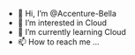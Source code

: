 - 👋 Hi, I’m @Accenture-Bella
- 👀 I’m interested in Cloud
- 🌱 I’m currently learning Cloud
- 📫 How to reach me ...

<!---
   I want get better than now !
--->
